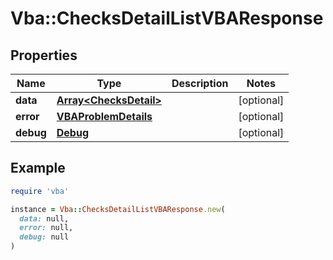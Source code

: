 # Vba::ChecksDetailListVBAResponse

## Properties

| Name | Type | Description | Notes |
| ---- | ---- | ----------- | ----- |
| **data** | [**Array&lt;ChecksDetail&gt;**](ChecksDetail.md) |  | [optional] |
| **error** | [**VBAProblemDetails**](VBAProblemDetails.md) |  | [optional] |
| **debug** | [**Debug**](Debug.md) |  | [optional] |

## Example

```ruby
require 'vba'

instance = Vba::ChecksDetailListVBAResponse.new(
  data: null,
  error: null,
  debug: null
)
```

